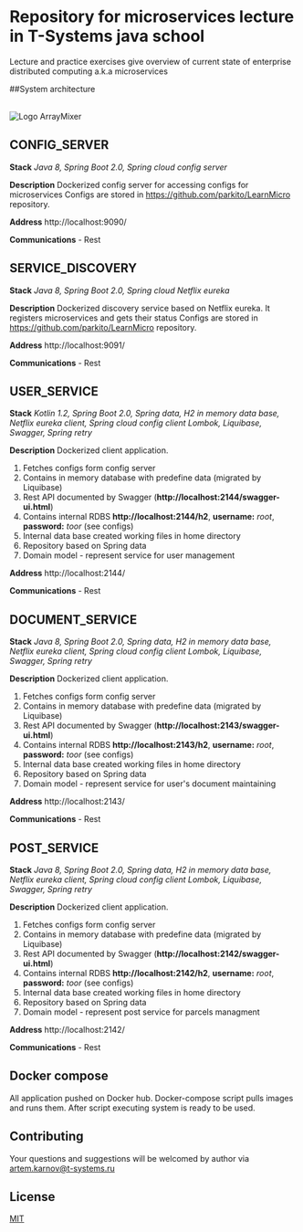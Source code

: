 # Repository for microservices lecture in T-Systems java school

Lecture and practice exercises give overview of current state of enterprise distributed computing a.k.a microservices

##System architecture

<br>
   <img src=https://s8.hostingkartinok.com/uploads/images/2018/06/deb55bd609a3208d9a69fc0fc4ad9447.jpg" alt="Logo ArrayMixer" title="KaCopy logo" />
  <br>

## CONFIG_SERVER

**Stack** 
*Java 8, Spring Boot 2.0, Spring cloud config server*

**Description** Dockerized config server for accessing configs for microservices
Configs are stored in https://github.com/parkito/LearnMicro repository.

**Address** http://localhost:9090/

**Communications** - Rest


## SERVICE_DISCOVERY

**Stack** 
*Java 8, Spring Boot 2.0, Spring cloud Netflix eureka*

**Description** Dockerized discovery service based on Netflix eureka. It registers microservices and gets their status
Configs are stored in https://github.com/parkito/LearnMicro repository.

**Address** http://localhost:9091/

**Communications** - Rest


## USER_SERVICE

**Stack** 
*Kotlin 1.2, Spring Boot 2.0, Spring data, H2 in memory data base, Netflix eureka client, Spring cloud config client
Lombok, Liquibase, Swagger, Spring retry*  

**Description** Dockerized client application.
 1) Fetches configs form config server
 2) Contains in memory database with predefine data (migrated by Liquibase)
 3) Rest API documented by Swagger (**http://localhost:2144/swagger-ui.html**)
 4) Contains internal RDBS **http://localhost:2144/h2**, **username:** *root*, **password:** *toor* (see configs)
 5) Internal data base created working files in home directory 
 6) Repository based on Spring data
 7) Domain model - represent service for user management

**Address** http://localhost:2144/

**Communications** - Rest

## DOCUMENT_SERVICE

**Stack** 
*Java 8, Spring Boot 2.0, Spring data, H2 in memory data base, Netflix eureka client, Spring cloud config client
Lombok, Liquibase, Swagger, Spring retry*  

**Description** Dockerized client application.
 1) Fetches configs form config server
 2) Contains in memory database with predefine data (migrated by Liquibase)
 3) Rest API documented by Swagger (**http://localhost:2143/swagger-ui.html**)
 4) Contains internal RDBS **http://localhost:2143/h2**, **username:** *root*, **password:** *toor* (see configs)
 5) Internal data base created working files in home directory 
 6) Repository based on Spring data
 7) Domain model - represent service for user's document maintaining

**Address** http://localhost:2143/

**Communications** - Rest

## POST_SERVICE

**Stack** 
*Java 8, Spring Boot 2.0, Spring data, H2 in memory data base, Netflix eureka client, Spring cloud config client
Lombok, Liquibase, Swagger, Spring retry*  

**Description** Dockerized client application.
 1) Fetches configs form config server
 2) Contains in memory database with predefine data (migrated by Liquibase)
 3) Rest API documented by Swagger (**http://localhost:2142/swagger-ui.html**)
 4) Contains internal RDBS **http://localhost:2142/h2**, **username:** *root*, **password:** *toor* (see configs)
 5) Internal data base created working files in home directory 
 6) Repository based on Spring data
 7) Domain model - represent post service for parcels managment

**Address** http://localhost:2142/

**Communications** - Rest

## Docker compose

All application pushed on Docker hub. Docker-compose script pulls images and runs them. After script executing system is ready to be used. 


## Contributing 

Your questions and suggestions will be welcomed by author via artem.karnov@t-systems.ru 

## License

[MIT](https://github.com/parkito/LearnMicro/blob/master/LICENSE)
